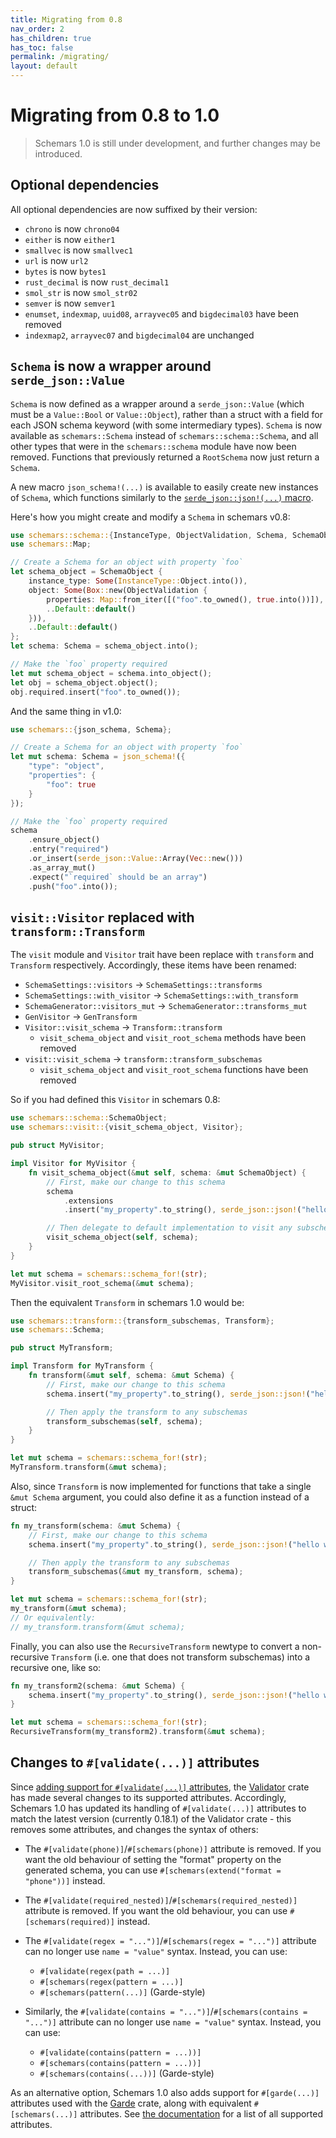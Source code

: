 ```yaml
---
title: Migrating from 0.8
nav_order: 2
has_children: true
has_toc: false
permalink: /migrating/
layout: default
---
```


# Migrating from 0.8 to 1.0

<blockquote class="warning">
<p>Schemars 1.0 is still under development, and further changes may be introduced.
</blockquote>

## Optional dependencies

All optional dependencies are now suffixed by their version:

- `chrono` is now `chrono04`
- `either` is now `either1`
- `smallvec` is now `smallvec1`
- `url` is now `url2`
- `bytes` is now `bytes1`
- `rust_decimal` is now `rust_decimal1`
- `smol_str` is now `smol_str02`
- `semver` is now `semver1`
- `enumset`, `indexmap`, `uuid08`, `arrayvec05` and `bigdecimal03` have been removed
- `indexmap2`, `arrayvec07` and `bigdecimal04` are unchanged

## `Schema` is now a wrapper around `serde_json::Value`

`Schema` is now defined as a wrapper around a `serde_json::Value` (which must be a `Value::Bool` or `Value::Object`), rather than a struct with a field for each JSON schema keyword (with some intermediary types). `Schema` is now available as `schemars::Schema` instead of `schemars::schema::Schema`, and all other types that were in the `schemars::schema` module have now been removed. Functions that previously returned a `RootSchema` now just return a `Schema`.

A new macro `json_schema!(...)` is available to easily create new instances of `Schema`, which functions similarly to the [`serde_json::json!(...)` macro](https://docs.rs/serde_json/latest/serde_json/macro.json.html).

Here's how you might create and modify a `Schema` in schemars v0.8:

```rust
use schemars::schema::{InstanceType, ObjectValidation, Schema, SchemaObject};
use schemars::Map;

// Create a Schema for an object with property `foo`
let schema_object = SchemaObject {
    instance_type: Some(InstanceType::Object.into()),
    object: Some(Box::new(ObjectValidation {
        properties: Map::from_iter([("foo".to_owned(), true.into())]),
        ..Default::default()
    })),
    ..Default::default()
};
let schema: Schema = schema_object.into();

// Make the `foo` property required
let mut schema_object = schema.into_object();
let obj = schema_object.object();
obj.required.insert("foo".to_owned());
```

And the same thing in v1.0:

```rust
use schemars::{json_schema, Schema};

// Create a Schema for an object with property `foo`
let mut schema: Schema = json_schema!({
    "type": "object",
    "properties": {
        "foo": true
    }
});

// Make the `foo` property required
schema
    .ensure_object()
    .entry("required")
    .or_insert(serde_json::Value::Array(Vec::new()))
    .as_array_mut()
    .expect("`required` should be an array")
    .push("foo".into());
```

## `visit::Visitor` replaced with `transform::Transform`

The `visit` module and `Visitor` trait have been replace with `transform` and `Transform` respectively. Accordingly, these items have been renamed:

- `SchemaSettings::visitors` -> `SchemaSettings::transforms`
- `SchemaSettings::with_visitor` -> `SchemaSettings::with_transform`
- `SchemaGenerator::visitors_mut` -> `SchemaGenerator::transforms_mut`
- `GenVisitor` -> `GenTransform`
- `Visitor::visit_schema` -> `Transform::transform`
  - `visit_schema_object` and `visit_root_schema` methods have been removed
- `visit::visit_schema` -> `transform::transform_subschemas`
  - `visit_schema_object` and `visit_root_schema` functions have been removed

So if you had defined this `Visitor` in schemars 0.8:

```rust
use schemars::schema::SchemaObject;
use schemars::visit::{visit_schema_object, Visitor};

pub struct MyVisitor;

impl Visitor for MyVisitor {
    fn visit_schema_object(&mut self, schema: &mut SchemaObject) {
        // First, make our change to this schema
        schema
            .extensions
            .insert("my_property".to_string(), serde_json::json!("hello world"));

        // Then delegate to default implementation to visit any subschemas
        visit_schema_object(self, schema);
    }
}

let mut schema = schemars::schema_for!(str);
MyVisitor.visit_root_schema(&mut schema);
```

Then the equivalent `Transform` in schemars 1.0 would be:

```rust
use schemars::transform::{transform_subschemas, Transform};
use schemars::Schema;

pub struct MyTransform;

impl Transform for MyTransform {
    fn transform(&mut self, schema: &mut Schema) {
        // First, make our change to this schema
        schema.insert("my_property".to_string(), serde_json::json!("hello world"));

        // Then apply the transform to any subschemas
        transform_subschemas(self, schema);
    }
}

let mut schema = schemars::schema_for!(str);
MyTransform.transform(&mut schema);
```

Also, since `Transform` is now implemented for functions that take a single `&mut Schema` argument, you could also define it as a function instead of a struct:

```rust
fn my_transform(schema: &mut Schema) {
    // First, make our change to this schema
    schema.insert("my_property".to_string(), serde_json::json!("hello world"));

    // Then apply the transform to any subschemas
    transform_subschemas(&mut my_transform, schema);
}

let mut schema = schemars::schema_for!(str);
my_transform(&mut schema);
// Or equivalently:
// my_transform.transform(&mut schema);
```

Finally, you can also use the `RecursiveTransform` newtype to convert a non-recursive `Transform` (i.e. one that does not transform subschemas) into a recursive one, like so:

```rust
fn my_transform2(schema: &mut Schema) {
    schema.insert("my_property".to_string(), serde_json::json!("hello world"));
}

let mut schema = schemars::schema_for!(str);
RecursiveTransform(my_transform2).transform(&mut schema);
```

## Changes to `#[validate(...)]` attributes

Since [adding support for `#[validate(...)]` attributes](https://graham.cool/schemars/v0/deriving/attributes/#supported-validator-attributes), the [Validator](https://github.com/Keats/validator) crate has made several changes to its supported attributes. Accordingly, Schemars 1.0 has updated its handling of `#[validate(...)]` attributes to match the latest version (currently 0.18.1) of the Validator crate - this removes some attributes, and changes the syntax of others:

- The `#[validate(phone)]`/`#[schemars(phone)]` attribute is removed. If you want the old behaviour of setting the "format" property on the generated schema, you can use `#[schemars(extend("format = "phone"))]` instead.
- The `#[validate(required_nested)]`/`#[schemars(required_nested)]` attribute is removed. If you want the old behaviour, you can use `#[schemars(required)]` instead.
- The `#[validate(regex = "...")]`/`#[schemars(regex = "...")]` attribute can no longer use `name = "value"` syntax. Instead, you can use:

  - `#[validate(regex(path = ...)]`
  - `#[schemars(regex(pattern = ...)]`
  - `#[schemars(pattern(...)]` (Garde-style)

- Similarly, the `#[validate(contains = "...")]`/`#[schemars(contains = "...")]` attribute can no longer use `name = "value"` syntax. Instead, you can use:

  - `#[validate(contains(pattern = ...))]`
  - `#[schemars(contains(pattern = ...))]`
  - `#[schemars(contains(...))]` (Garde-style)

As an alternative option, Schemars 1.0 also adds support for `#[garde(...)]` attributes used with the [Garde](https://github.com/jprochazk/garde) crate, along with equivalent `#[schemars(...)]` attributes. See [the documentation](https://graham.cool/schemars/deriving/attributes/#supported-validatorgarde-attributes) for a list of all supported attributes.
